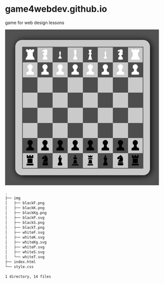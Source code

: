# game4webdev.github.io

game for web design lessons

![](img/prew.png)

```
.
├── img
│   ├── blackF.png
│   ├── blackK.png
│   ├── blackKg.png
│   ├── blackP.svg
│   ├── blackS.png
│   ├── blackT.png
│   ├── whiteF.svg
│   ├── whiteK.svg
│   ├── whiteKg.svg
│   ├── whiteP.svg
│   ├── whiteS.svg
│   └── whiteT.svg
├── index.html
└── style.css

1 directory, 14 files
```
